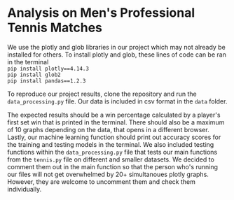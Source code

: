 # Analysis on Men's Professional Tennis Matches

We use the plotly and glob libraries in our project which may not already be installed for others.
To install plotly and glob, these lines of code can be ran in the terminal\
`pip install plotly==4.14.3`\
`pip install glob2`\
`pip install pandas==1.2.3`

To reproduce our project results, clone the repository and run the `data_processing.py` file.
Our data is included in csv format in the `data` folder.

The expected results should be a win percentage calculated by a player's first set win
that is printed in the terminal. There should also be a maximum of 10 graphs depending
on the data, that opens in a different browser. Lastly, our machine learning function
should print out accuracy scores for the training and testing models in the terminal.
We also included testing functions within the `data_processing.py` file that tests our main functions from the `tennis.py` file on different and smaller datasets. We decided to comment them out in the main function so that the person who's running our files will not get overwhelmed by 20+ simultanoues plotly graphs. However, they are welcome to uncomment them and check them individually.
